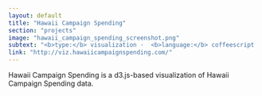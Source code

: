 ```yaml
---
layout: default
title: "Hawaii Campaign Spending"
section: "projects"
image: "hawaii_campaign_spending_screenshot.png"
subtext: "<b>type:</b> visualization ·  <b>language:</b> coffeescript ·  <b>role:</b> creator"
link: "http://viz.hawaiicampaignspending.com/"
---
```


Hawaii Campaign Spending is a d3.js-based visualization of Hawaii Campaign Spending data.

